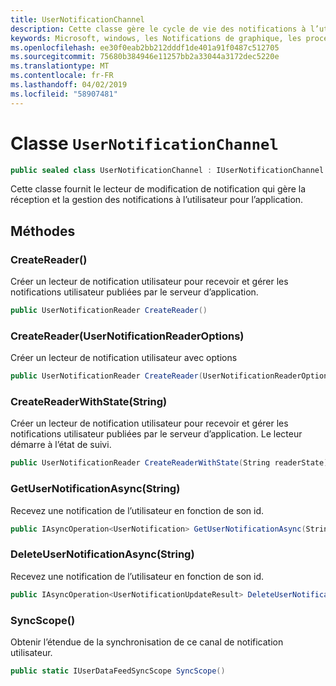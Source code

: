 ```yaml
---
title: UserNotificationChannel
description: Cette classe gère le cycle de vie des notifications à l’utilisateur.
keywords: Microsoft, windows, les Notifications de graphique, les procédures relatives à Windows
ms.openlocfilehash: ee30f0eab2bb212dddf1de401a91f0487c512705
ms.sourcegitcommit: 75680b384946e11257bb2a33044a3172dec5220e
ms.translationtype: MT
ms.contentlocale: fr-FR
ms.lasthandoff: 04/02/2019
ms.locfileid: "58907481"
---
```

# <a name="class-usernotificationchannel"></a>Classe `UserNotificationChannel`

```C#
public sealed class UserNotificationChannel : IUserNotificationChannel
```

Cette classe fournit le lecteur de modification de notification qui gère la réception et la gestion des notifications à l’utilisateur pour l’application. 

## <a name="methods"></a>Méthodes

### <a name="createreader"></a>CreateReader() 
Créer un lecteur de notification utilisateur pour recevoir et gérer les notifications utilisateur publiées par le serveur d’application.
```C#
public UserNotificationReader CreateReader()
```

### <a name="createreaderusernotificationreaderoptions"></a>CreateReader(UserNotificationReaderOptions) 
Créer un lecteur de notification utilisateur avec options 
```C#
public UserNotificationReader CreateReader(UserNotificationReaderOptions options)
```

### <a name="createreaderwithstatestring"></a>CreateReaderWithState(String) 
Créer un lecteur de notification utilisateur pour recevoir et gérer les notifications utilisateur publiées par le serveur d’application. Le lecteur démarre à l’état de suivi. 
```C#
public UserNotificationReader CreateReaderWithState(String readerState)
```

### <a name="getusernotificationasyncstring"></a>GetUserNotificationAsync(String)
Recevez une notification de l’utilisateur en fonction de son id. 
```C#
public IAsyncOperation<UserNotification> GetUserNotificationAsync(String notificationId)
```

### <a name="deleteusernotificationasyncstring"></a>DeleteUserNotificationAsync(String)
Recevez une notification de l’utilisateur en fonction de son id. 
```C#
public IAsyncOperation<UserNotificationUpdateResult> DeleteUserNotificationAsync(String notificationId)
```

### <a name="syncscope"></a>SyncScope()
Obtenir l’étendue de la synchronisation de ce canal de notification utilisateur.
```C#
public static IUserDataFeedSyncScope SyncScope()
```